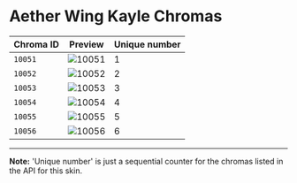 # Aether Wing Kayle Chromas

| Chroma ID | Preview | Unique number |
|---|---|---|
| `10051` | ![10051](https://raw.communitydragon.org/latest/plugins/rcp-be-lol-game-data/global/default/v1/champion-chroma-images/10/10051.png) | 1 |
| `10052` | ![10052](https://raw.communitydragon.org/latest/plugins/rcp-be-lol-game-data/global/default/v1/champion-chroma-images/10/10052.png) | 2 |
| `10053` | ![10053](https://raw.communitydragon.org/latest/plugins/rcp-be-lol-game-data/global/default/v1/champion-chroma-images/10/10053.png) | 3 |
| `10054` | ![10054](https://raw.communitydragon.org/latest/plugins/rcp-be-lol-game-data/global/default/v1/champion-chroma-images/10/10054.png) | 4 |
| `10055` | ![10055](https://raw.communitydragon.org/latest/plugins/rcp-be-lol-game-data/global/default/v1/champion-chroma-images/10/10055.png) | 5 |
| `10056` | ![10056](https://raw.communitydragon.org/latest/plugins/rcp-be-lol-game-data/global/default/v1/champion-chroma-images/10/10056.png) | 6 |

---

**Note:** 'Unique number' is just a sequential counter for the chromas listed in the API for this skin.